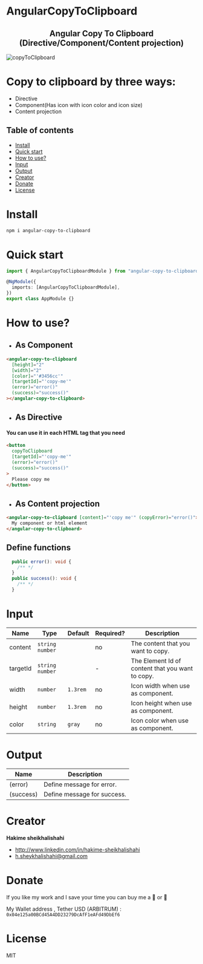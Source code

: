# AngularCopyToClipboard

<h2 align="center">Angular Copy To Clipboard (Directive/Component/Content projection)</h2>
 
 ![copyToClipboard](https://user-images.githubusercontent.com/51107856/174605200-ced132ae-41bc-4911-b737-498a7c3d3e28.png?raw=true "Angular Copy To Clipboard")
<!-- # Demo

<a href='https://stackblitz.com/edit/angular-13-oonew7?file=src%2Fapp%2Fapp.component.ts,src%2Fapp%2Fapp.component.html'>
stackblitz
</a> -->

# Copy to clipboard by three ways:

- Directive
- Component(Has icon with icon color and icon size)
- Content projection

## Table of contents

- [Install](#install)
- [Quick start](#quick-start)
- [How to use?](#how-to-use)
- [Input](#input)
- [Output](#output)
- [Creator](#creator)
- [Donate](#donate)
- [License](#license)

# Install

```bash
npm i angular-copy-to-clipboard
```

# Quick start

```typescript
import { AngularCopyToClipboardModule } from "angular-copy-to-clipboard";

@NgModule({
  imports: [AngularCopyToClipboardModule],
})
export class AppModule {}
```

# How to use?

- ## As Component

```html
<angular-copy-to-clipboard
  [height]="2"
  [width]="2"
  [color]="'#3456cc'"
  [targetId]="'copy-me'"
  (error)="error()"
  (success)="success()"
></angular-copy-to-clipboard>
```

- ## As Directive

#### You can use it in each HTML tag that you need

```html
<button
  copyToClipboard
  [targetId]="'copy-me'"
  (error)="error()"
  (success)="success()"
>
  Please copy me
</button>
```

- ## As Content projection

```html
<angular-copy-to-clipboard [content]="'copy me'" (copyError)="error()">
  My component or html element
</angular-copy-to-clipboard>
```

## Define functions

```typescript
  public error(): void {
    /** */
  }
  public success(): void {
    /** */
  }
```

# Input

| Name     | Type              | Default | Required? | Description                                      |
| -------- | ----------------- | ------- | --------- | ------------------------------------------------ |
| content  | `string` `number` |         | no        | The content that you want to copy.               |
| targetId | `string` `number` |         | -         | The Element Id of content that you want to copy. |
| width    | `number`          | `1.3rem`  | no        | Icon width when use as component.                 |
| height   | `number`          | `1.3rem`  | no        | Icon height when use as component.               |
| color    | `string`          | `gray`  | no        | Icon color when use as component.               |

# Output

| Name      | Description                |
| --------- | -------------------------- |
| (error)   | Define message for error.   |
| (success) | Define message for success. |

# Creator

**Hakime sheikhalishahi**

- http://www.linkedin.com/in/hakime-sheikhalishahi
- h.sheykhalishahi@gmail.com

# Donate

If you like my work and I save your time you can buy me a 🍺 or 🍕

My Wallet address , Tether USD (ARBITRUM) :
`0x04e125a00BCd45A4DD23279DcAfF1eAFd49DbEf6`

# License

MIT
